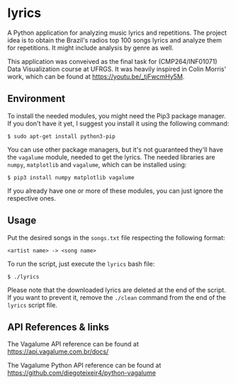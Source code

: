 # lyrics
A Python application for analyzing music lyrics and repetitions. The project idea is to obtain the Brazil's radios top 100 songs lyrics and analyze them for repetitions. It might include analysis by genre as well.

This application was conveived as the final task for (CMP264/INF01071) Data Visualization course at UFRGS. 
It was heavily inspired in Colin Morris' work, which can be found at https://youtu.be/_tjFwcmHy5M.

## Environment
To install the needed modules, you might need the Pip3 package manager. If you don't have it yet, I suggest you install it using the following command:

    $ sudo apt-get install python3-pip

You can use other package managers, but it's not guaranteed they'll have the `vagalume` module, needed to get the lyrics.
The needed libraries are `numpy`, `matplotlib` and `vagalume`, which can be installed using:

    $ pip3 install numpy matplotlib vagalume

If you already have one or more of these modules, you can just ignore the respective ones.

## Usage
Put the desired songs in the `songs.txt` file respecting the following format:

`<artist name> -> <song name>`

To run the script, just execute the `lyrics` bash file:

    $ ./lyrics

Please note that the downloaded lyrics are deleted at the end of the script. If you want to prevent it, remove the `./clean` command from the end of the `lyrics` script file.

## API References & links
The Vagalume API reference can be found at https://api.vagalume.com.br/docs/

The Vagalume Python API reference can be found at https://github.com/diegoteixeir4/python-vagalume
